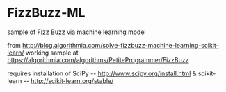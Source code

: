 # FizzBuzz-ML
sample of Fizz Buzz via machine learning model

from http://blog.algorithmia.com/solve-fizzbuzz-machine-learning-scikit-learn/
working sample at https://algorithmia.com/algorithms/PetiteProgrammer/FizzBuzz

requires installation of SciPy -- http://www.scipy.org/install.html & scikit-learn -- http://scikit-learn.org/stable/
